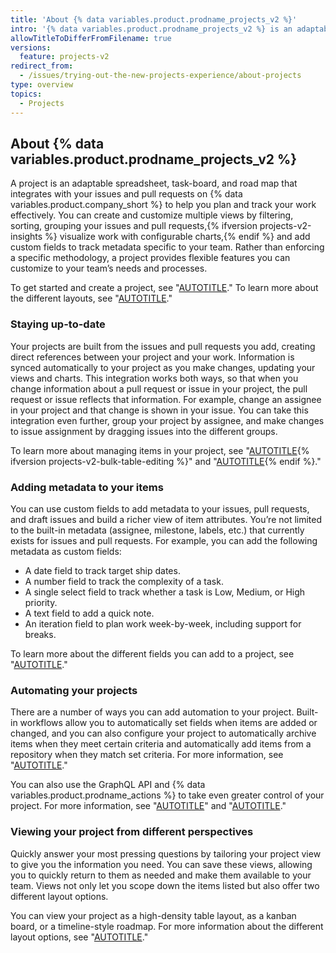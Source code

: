 ```yaml
---
title: 'About {% data variables.product.prodname_projects_v2 %}'
intro: '{% data variables.product.prodname_projects_v2 %} is an adaptable, flexible tool for planning and tracking work on {% data variables.product.company_short %}.'
allowTitleToDifferFromFilename: true
versions:
  feature: projects-v2
redirect_from:
  - /issues/trying-out-the-new-projects-experience/about-projects
type: overview
topics:
  - Projects
---
```


## About {% data variables.product.prodname_projects_v2 %}

A project is an adaptable spreadsheet, task-board, and road map that integrates with your issues and pull requests on {% data variables.product.company_short %} to help you plan and track your work effectively. You can create and customize multiple views by filtering, sorting, grouping your issues and pull requests,{% ifversion projects-v2-insights %} visualize work with configurable charts,{% endif %} and add custom fields to track metadata specific to your team. Rather than enforcing a specific methodology, a project provides flexible features you can customize to your team’s needs and processes.

To get started and create a project, see "[AUTOTITLE](/issues/planning-and-tracking-with-projects/creating-projects/creating-a-project)." To learn more about the different layouts, see "[AUTOTITLE](/issues/planning-and-tracking-with-projects/customizing-views-in-your-project/changing-the-layout-of-a-view)."

### Staying up-to-date

Your projects are built from the issues and pull requests you add, creating direct references between your project and your work. Information is synced automatically to your project as you make changes, updating your views and charts. This integration works both ways, so that when you change information about a pull request or issue in your project, the pull request or issue reflects that information. For example, change an assignee in your project and that change is shown in your issue. You can take this integration even further, group your project by assignee, and make changes to issue assignment by dragging issues into the different groups.

To learn more about managing items in your project, see "[AUTOTITLE](/issues/planning-and-tracking-with-projects/managing-items-in-your-project/adding-items-to-your-project){% ifversion projects-v2-bulk-table-editing %}" and "[AUTOTITLE](/issues/planning-and-tracking-with-projects/managing-items-in-your-project/editing-items-in-your-project){% endif %}."

### Adding metadata to your items

You can use custom fields to add metadata to your issues, pull requests, and draft issues and build a richer view of item attributes. You’re not limited to the built-in metadata (assignee, milestone, labels, etc.) that currently exists for issues and pull requests. For example, you can add the following metadata as custom fields:

* A date field to track target ship dates.
* A number field to track the complexity of a task.
* A single select field to track whether a task is Low, Medium, or High priority.
* A text field to add a quick note.
* An iteration field to plan work week-by-week, including support for breaks.

To learn more about the different fields you can add to a project, see "[AUTOTITLE](/issues/planning-and-tracking-with-projects/understanding-fields)."

### Automating your projects

There are a number of ways you can add automation to your project. Built-in workflows allow you to automatically set fields when items are added or changed, and you can also configure your project to automatically archive items when they meet certain criteria and automatically add items from a repository when they match set criteria. For more information, see "[AUTOTITLE](/issues/planning-and-tracking-with-projects/automating-your-project/using-the-built-in-automations)."

You can also use the GraphQL API and {% data variables.product.prodname_actions %} to take even greater control of your project. For more information, see "[AUTOTITLE](/issues/planning-and-tracking-with-projects/automating-your-project/using-the-api-to-manage-projects)" and "[AUTOTITLE](/issues/planning-and-tracking-with-projects/automating-your-project/automating-projects-using-actions)."

### Viewing your project from different perspectives

Quickly answer your most pressing questions by tailoring your project view to give you the information you need. You can save these views, allowing you to quickly return to them as needed and make them available to your team. Views not only let you scope down the items listed but also offer two different layout options.

You can view your project as a high-density table layout, as a kanban board, or a timeline-style roadmap. For more information about the different layout options, see "[AUTOTITLE](/issues/planning-and-tracking-with-projects/customizing-views-in-your-project/changing-the-layout-of-a-view)."
